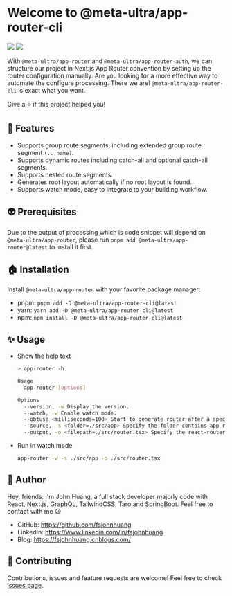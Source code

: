 # Welcome to @meta-ultra/app-router-cli

<div>
  <img style="display:inline;" src="https://img.shields.io/github/package-json/v/meta-ultra/app-router?filename=packages%2Fapp-router-cli%2Fpackage.json">
  <!-- <img style="display:inline;" src="https://img.shields.io/bundlephobia/min/%40meta-ultra/app-router-cli">
  <img style="display:inline;" src="https://img.shields.io/bundlejs/size/%40meta-ultra/app-router-cli"> -->
  <img style="display:inline;" src="https://img.shields.io/github/license/meta-ultra/app-router">
</div>

With `@meta-ultra/app-router` and `@meta-ultra/app-router-auth`, we can structure our project in Next.js App Router convention by setting up the router configuration manually. Are you looking for a more effective way to automate the configure processing. There we are! `@meta-ultra/app-router-cli` is exact what you want.

Give a ⭐️ if this project helped you!

## 🌟 Features

- Supports group route segments, including extended group route segment `(...name)`.
- Supports dynamic routes including catch-all and optional catch-all segments.
- Supports nested route segments.
- Generates root layout automatically if no root layout is found.
- Supports watch mode, easy to integrate to your building workflow.

## :alien: Prerequisites

Due to the output of processing which is code snippet will depend on `@meta-ultra/app-router`, please run `pnpm add @meta-ultra/app-router@latest` to install it first.

## 🏠 Installation

Install `@meta-ultra/app-router` with your favorite package manager:

- pnpm: `pnpm add -D @meta-ultra/app-router-cli@latest`
- yarn: `yarn add -D @meta-ultra/app-router-cli@latest`
- npm: `npm install -D @meta-ultra/app-router-cli@latest`

## ✨ Usage

- Show the help text

  ```bash
  > app-router -h

  Usage
    app-router [options]

  Options
    --version, -w Display the version.
    --watch, -w Enable watch mode.
    --obtuse <milliseconds=100> Start to generate router after a specified milliseconds when changes finish.
    --source, -s <folder=./src/app> Specify the folder contains app router.
    --output, -o <filepath=./src/router.tsx> Specify the react-router-dom router file path.
  ```

- Run in watch mode

  ```bash
  app-router -w -s ./src/app -o ./src/router.tsx
  ```

## 👶 Author

Hey, friends. I'm John Huang, a full stack developer majorly code with React, Next.js, GraphQL, TailwindCSS, Taro and SpringBoot. Feel free to contact with me 😃

- GitHub: <https://github.com/fsjohnhuang>
- LinkedIn: <https://www.linkedin.com/in/fsjohnhuang>
- Blog: <https://fsjohnhuang.cnblogs.com/>

## 🤝 Contributing

Contributions, issues and feature requests are welcome!
Feel free to check [issues page](https://github.com/meta-ultra/app-router/issues).
